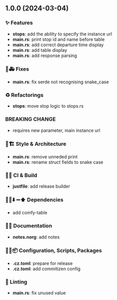 ## 1.0.0 (2024-03-04)

### ✨ Features

- **stops**: add the ability to specify the instance url
- **main.rs**: print stop id and name before table
- **main.rs**: add correct departure time display
- **main.rs**: add table display
- **main.rs**: add response parsing

### 🐛🚑️ Fixes

- **main.rs**: fix serde not recognising snake_case

### ♻️  Refactorings

- **stops**: move stop logic to stops.rs

### BREAKING CHANGE

- requires new parameter, main instance url

### 🎨🏗️ Style & Architecture

- **main.rs**: remove unneded print
- **main.rs**: rename struct fields to snake case

### 💚👷 CI & Build

- **justfile**: add release builder

### 📌➕⬇️ ➖⬆️  Dependencies

- add comfy-table

### 📝💡 Documentation

- **notes.norg**: add notes

### 🔧🔨📦️ Configuration, Scripts, Packages

- **.cz.toml**: prepare for release
- **.cz.toml**: add commitizen config

### 🚨 Linting

- **main.rs**: fix unused value
